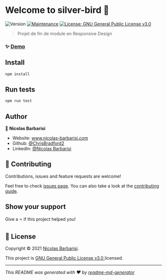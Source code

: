 # Welcome to silver-bird 👋
![Version](https://img.shields.io/badge/version-1.0.0-blue.svg?cacheSeconds=2592000)
[![Maintenance](https://img.shields.io/badge/Maintained%3F-yes-green.svg)](https://github.com/ChrisBradford2/Silver-bird/graphs/commit-activity)
[![License: GNU General Public License v3.0 ](https://img.shields.io/github/license/ChrisBradford2/silver-bird)](https://github.com/ChrisBradford2/Silver-bird/blob/master/LICENSE)

> Projet de fin de module en Responsive Design

### ✨ [Demo](https://silver-bird.nicolas-barbarisi.com)

## Install

```sh
npm install
```

## Run tests

```sh
npm run test
```

## Author

👤 **Nicolas Barbarisi**

* Website: www.nicolas-barbarisi.com
* Github: [@ChrisBradford2](https://github.com/ChrisBradford2)
* LinkedIn: [@Nicolas Barbarisi ](https://www.linkedin.com/in/nicolas-barbarisi-a4a97a193/)

## 🤝 Contributing

Contributions, issues and feature requests are welcome!

Feel free to check [issues page](https://github.com/ChrisBradford2/Silver-bird/issues). You can also take a look at the [contributing guide](https://github.com/ChrisBradford2/Silver-bird/blob/master/CONTRIBUTING.md).

## Show your support

Give a ⭐️ if this project helped you!


## 📝 License

Copyright © 2021 [Nicolas Barbarisi](https://github.com/ChrisBradford2).

This project is [GNU General Public License v3.0 ](https://github.com/ChrisBradford2/Silver-bird/blob/master/LICENSE) licensed.

***
_This README was generated with ❤️ by [readme-md-generator](https://github.com/kefranabg/readme-md-generator)_
